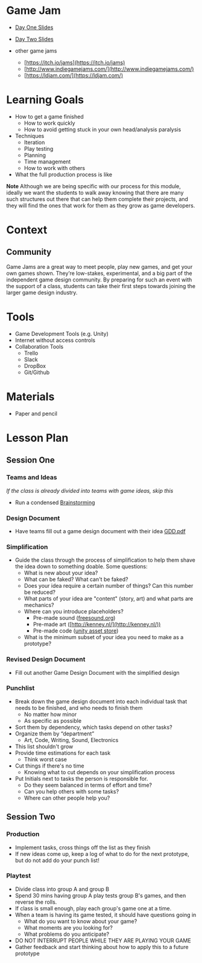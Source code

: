 # Game Jam

- [Day One Slides](files/slideshow-session-1.pdf)
- [Day Two Slides](files/slideshow-session-2.pdf)

- other game jams
    - [https://itch.io/jams](https://itch.io/jams)
    - [http://www.indiegamejams.com/](http://www.indiegamejams.com/)
    - [https://ldjam.com/](https://ldjam.com/)

# Learning Goals
- How to get a game finished
    - How to work quickly
    - How to avoid getting stuck in your own head/analysis paralysis
- Techniques
    - Iteration
    - Play testing
    - Planning
    - Time management
    - How to work with others
- What the full production process is like

**Note** Although we are being specific with our process for this module, ideally we want the students to walk away knowing that there are many such structures out there that can help them complete their projects, and they will find the ones that work for them as they grow as game developers.

# Context
## Community

Game Jams are a great way to meet people, play new games, and get your own games shown. They’re low-stakes, experimental, and a big part of the independent game design community. By preparing for such an event with the support of a class, students can take their first steps towards joining the larger game design industry.

# Tools
- Game Development Tools (e.g. Unity)
- Internet without access controls
- Collaboration Tools
    - Trello
    - Slack
    - DropBox
    - Git/Github

# Materials
- Paper and pencil

# Lesson Plan
## Session One

### Teams and Ideas
*If the class is already divided into teams with game ideas, skip this*

- Run a condensed [Brainstorming](../brainstorming/plan.md) 

### Design Document

- Have teams fill out a game design document with their idea [GDD.pdf](files/GDD.pdf)


### Simplification

- Guide the class through the process of simplification to help them shave the idea down to something doable. Some questions:
    - What is new about your idea?
    - What can be faked? What can't be faked?
    - Does your idea require a certain number of things? Can this number be reduced?
    - What parts of your idea are "content" (story, art) and what parts are mechanics?
    - Where can you introduce placeholders?
        - Pre-made sound ([freesound.org](http://freesound.org))
        - Pre-made art ([http://kenney.nl/](http://kenney.nl/))
        - Pre-made code ([unity asset store](https://assetstore.unity.com/))
    - What is the minimum subset of your idea you need to make as a prototype?
    

### Revised Design Document

- Fill out another Game Design Document with the simplified design
    

### Punchlist

- Break down the game design document into each individual task that needs to be finished, and who needs to finish them
    - No matter how minor
    - As specific as possible
- Sort them by dependency, which tasks depend on other tasks?
- Organize them by “department”
    - Art, Code, Writing, Sound, Electronics
- This list shouldn't grow
- Provide time estimations for each task
    - Think worst case
- Cut things if there's no time
    - Knowing what to cut depends on your simplification process
- Put Initials next to tasks the person is responsible for. 
    - Do they seem balanced in terms of effort and time? 
    - Can you help others with some tasks?
    - Where can other people help you? 

## Session Two

### Production

- Implement tasks, cross things off the list as they finish
- If new ideas come up, keep a log of what to do for the next prototype, but do not add do your punch list!

### Playtest

- Divide class into group A and group B
- Spend 30 mins having group A play tests group B's games, and then reverse the rolls.
- If class is small enough, play each group's game one at a time.
- When a team is having its game tested, it should have questions going in
    - What do you want to know about your game?
    - What moments are you looking for?
    - What problems do you anticipate?
- DO NOT INTERRUPT PEOPLE WHILE THEY ARE PLAYING YOUR GAME
- Gather feedback and start thinking about how to apply this to a future prototype


